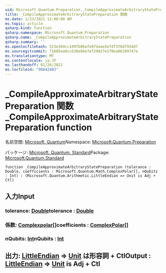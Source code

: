 ```yaml
---
uid: Microsoft.Quantum.Preparation._CompileApproximateArbitraryStatePreparation
title: _CompileApproximateArbitraryStatePreparation 関数
ms.date: 1/23/2021 12:00:00 AM
ms.topic: article
qsharp.kind: function
qsharp.namespace: Microsoft.Quantum.Preparation
qsharp.name: _CompileApproximateArbitraryStatePreparation
qsharp.summary: ''
ms.openlocfilehash: 523e369cc109fb06afe0fdaae5efdf376d7934d7
ms.sourcegitcommit: 71605ea9cc630e84e7ef29027e1f0ea06299747e
ms.translationtype: MT
ms.contentlocale: ja-JP
ms.lasthandoff: 01/26/2021
ms.locfileid: "98842483"
---
```

# <a name="_compileapproximatearbitrarystatepreparation-function"></a><span data-ttu-id="ee9ee-102">_CompileApproximateArbitraryStatePreparation 関数</span><span class="sxs-lookup"><span data-stu-id="ee9ee-102">_CompileApproximateArbitraryStatePreparation function</span></span>

<span data-ttu-id="ee9ee-103">名前空間: [Microsoft. Quantum](xref:Microsoft.Quantum.Preparation)</span><span class="sxs-lookup"><span data-stu-id="ee9ee-103">Namespace: [Microsoft.Quantum.Preparation](xref:Microsoft.Quantum.Preparation)</span></span>

<span data-ttu-id="ee9ee-104">パッケージ: [Microsoft. Quantum. Standard](https://nuget.org/packages/Microsoft.Quantum.Standard)</span><span class="sxs-lookup"><span data-stu-id="ee9ee-104">Package: [Microsoft.Quantum.Standard](https://nuget.org/packages/Microsoft.Quantum.Standard)</span></span>




```qsharp
function _CompileApproximateArbitraryStatePreparation (tolerance : Double, coefficients : Microsoft.Quantum.Math.ComplexPolar[], nQubits : Int) : (Microsoft.Quantum.Arithmetic.LittleEndian => Unit is Adj + Ctl)
```


## <a name="input"></a><span data-ttu-id="ee9ee-105">入力</span><span class="sxs-lookup"><span data-stu-id="ee9ee-105">Input</span></span>

### <a name="tolerance--double"></a><span data-ttu-id="ee9ee-106">tolerance: [Double](xref:microsoft.quantum.lang-ref.double)</span><span class="sxs-lookup"><span data-stu-id="ee9ee-106">tolerance : [Double](xref:microsoft.quantum.lang-ref.double)</span></span>




### <a name="coefficients--complexpolar"></a><span data-ttu-id="ee9ee-107">係数: [Complexpolar](xref:Microsoft.Quantum.Math.ComplexPolar)[]</span><span class="sxs-lookup"><span data-stu-id="ee9ee-107">coefficients : [ComplexPolar](xref:Microsoft.Quantum.Math.ComplexPolar)[]</span></span>




### <a name="nqubits--int"></a><span data-ttu-id="ee9ee-108">nQubits: [Int](xref:microsoft.quantum.lang-ref.int)</span><span class="sxs-lookup"><span data-stu-id="ee9ee-108">nQubits : [Int](xref:microsoft.quantum.lang-ref.int)</span></span>





## <a name="output--littleendian--unit--is-adj--ctl"></a><span data-ttu-id="ee9ee-109">出力: [LittleEndian](xref:Microsoft.Quantum.Arithmetic.LittleEndian) => [Unit](xref:microsoft.quantum.lang-ref.unit)  は形容詞 + Ctl</span><span class="sxs-lookup"><span data-stu-id="ee9ee-109">Output : [LittleEndian](xref:Microsoft.Quantum.Arithmetic.LittleEndian) => [Unit](xref:microsoft.quantum.lang-ref.unit)  is Adj + Ctl</span></span>

